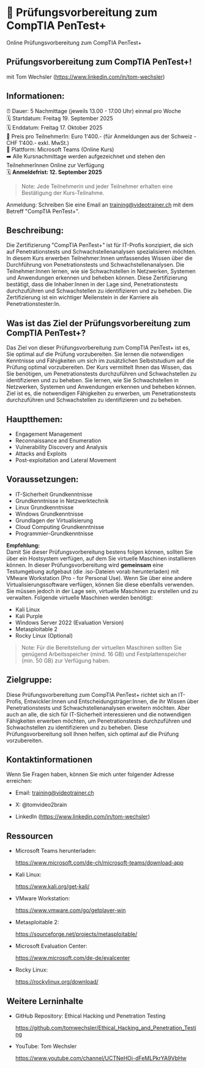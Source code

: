 # 📢 Prüfungsvorbereitung zum CompTIA PenTest+  
Online Prüfungsvorbereitung zum CompTIA PenTest+

## Prüfungsvorbereitung zum CompTIA PenTest+!
mit Tom Wechsler (https://www.linkedin.com/in/tom-wechsler)

## Informationen:
⏰ Dauer: 5 Nachmittage (jeweils 13.00 - 17.00 Uhr) einmal pro Woche  
🗓️ Startdatum: Freitag 19. September 2025  
🗓️ Enddatum: Freitag 17. Oktober 2025  
💸 Preis pro TeilnehmerIn: Euro 1'400.- (für Anmeldungen aus der Schweiz - CHF 1'400.- exkl. MwSt.)  
📍 Plattform: Microsoft Teams (Online Kurs)  
➡️ Alle Kursnachmittage werden aufgezeichnet und stehen den TeilnehmerInnen Online zur Verfügung  
🗓️ **Anmeldefrist: 12. September 2025**  

> Note: Jede Teilnehmerin und jeder Teilnehmer erhalten eine Bestätigung der Kurs-Teilnahme.

Anmeldung: Schreiben Sie eine Email an training@videotrainer.ch mit dem Betreff "CompTIA PenTest+".  

## Beschreibung:
Die Zertifizierung "CompTIA PenTest+" ist für IT-Profis konzipiert, die sich auf Penetrationstests und Schwachstellenanalysen spezialisieren möchten. In diesem Kurs erwerben Teilnehmer:Innen umfassendes Wissen über die Durchführung von Penetrationstests und Schwachstellenanalysen. Die Teilnehmer:Innen lernen, wie sie Schwachstellen in Netzwerken, Systemen und Anwendungen erkennen und beheben können. Diese Zertifizierung bestätigt, dass die Inhaber:Innen in der Lage sind, Penetrationstests durchzuführen und Schwachstellen zu identifizieren und zu beheben. Die Zertifizierung ist ein wichtiger Meilenstein in der Karriere als Penetrationstester:In.

## Was ist das Ziel der Prüfungsvorbereitung zum CompTIA PenTest+?
Das Ziel von dieser Prüfungsvorbereitung zum CompTIA PenTest+ ist es, Sie optimal auf die Prüfung vorzubereiten. Sie lernen die notwendigen Kenntnisse und Fähigkeiten um sich im zusätzlichen Selbststudium auf die Prüfung optimal vorzubereiten. Der Kurs vermittelt Ihnen das Wissen, das Sie benötigen, um Penetrationstests durchzuführen und Schwachstellen zu identifizieren und zu beheben. Sie lernen, wie Sie Schwachstellen in Netzwerken, Systemen und Anwendungen erkennen und beheben können. Ziel ist es, die notwendigen Fähigkeiten zu erwerben, um Penetrationstests durchzuführen und Schwachstellen zu identifizieren und zu beheben.

## Hauptthemen:
- Engagement Management
- Reconnaissance and Enumeration
- Vulnerability Discovery and Analysis 
- Attacks and Exploits
- Post-exploitation and Lateral Movement 

## Voraussetzungen:
- IT-Sicherheit Grundkenntnisse
- Grundkenntnisse in Netzwerktechnik
- Linux Grundkenntnisse
- Windows Grundkenntnisse
- Grundlagen der Virtualisierung
- Cloud Computing Grundkenntnisse
- Programmier-Grundkenntnisse

**Empfehlung:**  
Damit Sie dieser Prüfungsvorbereitung bestens folgen können, sollten Sie über ein Hostsystem verfügen, auf dem Sie virtuelle Maschinen installieren können. In dieser Prüfungsvorbereitung wird **gemeinsam** eine Testumgebung aufgebaut (die .iso-Dateien vorab herunterladen) mit VMware Workstation (Pro - for Personal Use). Wenn Sie über eine andere Virtualisierungssoftware verfügen, können Sie diese ebenfalls verwenden. Sie müssen jedoch in der Lage sein, virtuelle Maschinen zu erstellen und zu verwalten. Folgende virtuelle Maschinen werden benötigt:
- Kali Linux
- Kali Purple
- Windows Server 2022 (Evaluation Version)
- Metasploitable 2
- Rocky Linux (Optional)

> Note: Für die Bereitstellung der virtuellen Maschinen sollten Sie genügend Arbeitsspeicher (mind. 16 GB) und Festplattenspeicher (min. 50 GB) zur Verfügung haben.

## Zielgruppe:
Diese Prüfungsvorbereitung zum CompTIA PenTest+ richtet sich an IT-Profis, Entwickler:Innen und Entscheidungsträger:Innen, die ihr Wissen über Penetrationstests und Schwachstellenanalysen erweitern möchten. Aber auch an alle, die sich für IT-Sicherheit interessieren und die notwendigen Fähigkeiten erwerben möchten, um Penetrationstests durchzuführen und Schwachstellen zu identifizieren und zu beheben. Diese Prüfungsvorbereitung soll Ihnen helfen, sich optimal auf die Prüfung vorzubereiten.

## Kontaktinformationen
Wenn Sie Fragen haben, können Sie mich unter folgender Adresse erreichen:

- Email: training@videotrainer.ch

- X: @tomvideo2brain

- LinkedIn (https://www.linkedin.com/in/tom-wechsler)

## Ressourcen
- Microsoft Teams herunterladen:

  https://www.microsoft.com/de-ch/microsoft-teams/download-app

- Kali Linux:

  https://www.kali.org/get-kali/

- VMware Workstation:

  https://www.vmware.com/go/getplayer-win

- Metasploitable 2:

  https://sourceforge.net/projects/metasploitable/

- Microsoft Evaluation Center:

  https://www.microsoft.com/de-de/evalcenter

- Rocky Linux:
    
  https://rockylinux.org/download/

## Weitere Lerninhalte
- GitHub Repository: Ethical Hacking und Penetration Testing

  https://github.com/tomwechsler/Ethical_Hacking_and_Penetration_Testing

- YouTube: Tom Wechsler
  
  https://www.youtube.com/channel/UCTNeHOi-dFeMLPkrYA9VbHw
